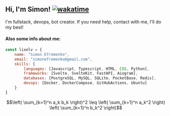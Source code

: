 ## Hi, I'm Simon! [![wakatime](https://wakatime.com/badge/user/14787fe3-8231-4120-8754-60e109472c0e.svg)](https://wakatime.com/@14787fe3-8231-4120-8754-60e109472c0e)

I'm fullstack, devops, bot creator. If you need help, contact with me, I'll do my best!

#### Also some info about me:
```js
const lixelv = {
    name: "Simon Efremenko",
    email: "simonefremenko@gmail.com",
    skills: {
        languages: [Javascript, Typescript, HTML, CSS, Python],
        frameworks: [Svelte, SvelteKit, FastAPI, Aiogram],
        databases: [PostgreSQL, MySQL, SQLite, PocketBase, Redis],
        devops: [Docker, DockerCompose, GitHubActions, Ubuntu]
    }
}

```
$$\left( \sum_{k=1}^n a_k b_k \right)^2 \leq \left( \sum_{k=1}^n a_k^2 \right) \left( \sum_{k=1}^n b_k^2 \right)$$
